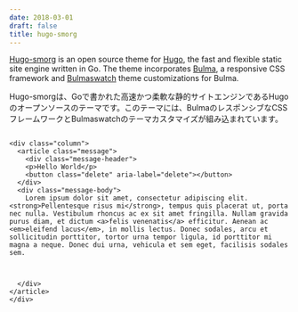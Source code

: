 ```yaml
---
date: 2018-03-01
draft: false
title: hugo-smorg
---
```


[Hugo-smorg][] is an open source theme for [Hugo](https://gohugo.io/), the fast
and flexible static site engine written in Go. The theme incorporates
[Bulma][], a responsive CSS framework and [Bulmaswatch][] theme customizations
for Bulma.

Hugo-smorgは、Goで書かれた高速かつ柔軟な静的サイトエンジンであるHugoのオープンソースのテーマです。このテーマには、BulmaのレスポンシブなCSSフレームワークとBulmaswatchのテーマカスタマイズが組み込まれています。

<div class="columns">

    <div class="column">
      <article class="message">
        <div class="message-header">
        <p>Hello World</p>
        <button class="delete" aria-label="delete"></button>
      </div>
      <div class="message-body">
        Lorem ipsum dolor sit amet, consectetur adipiscing elit. <strong>Pellentesque risus mi</strong>, tempus quis placerat ut, porta nec nulla. Vestibulum rhoncus ac ex sit amet fringilla. Nullam gravida purus diam, et dictum <a>felis venenatis</a> efficitur. Aenean ac <em>eleifend lacus</em>, in mollis lectus. Donec sodales, arcu et sollicitudin porttitor, tortor urna tempor ligula, id porttitor mi magna a neque. Donec dui urna, vehicula et sem eget, facilisis sodales sem.

        

      </div>
    </article>
    </div>
    
</div>


[Hugo-smorg]: https://github.com/solutionroute/hugo-smorg
[Bulma]: https://bulma.io/
[Bulmaswatch]: https://jenil.github.io/bulmaswatch/
